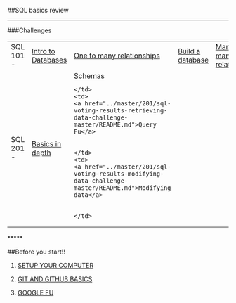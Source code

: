 ##SQL basics review
**********

###Challenges
<table>
  <tr>
    <td>SQL 101 - </td>
    <td><a href="../master/101/Intro/README.md">Intro to Databases</a></td>
    <td><a href="../master/101/One-to-Many/README.md">One to many relationships</a></td>
    <td><a href="../master/101/Build a Database/README.md">Build a database</a></td>
    <td><a href="../master/101/Many-to-Many/README.md">Many to many relationships</a></td>
  </tr>
  <tr>
    <td>SQL 201 - </td>
    <td>
    <a href="../master/201/sql-basics/SQLite_basics.md">
      Basics in depth
    </a> 
    </td>
    <td>
    <a href="../master/201/sql-schema-design/schema_basics.md">Schemas</a>
      

    </td>
    <td>
    <a href="../master/201/sql-voting-results-retrieving-data-challenge-master/README.md">Query Fu</a>
      

    </td>
    <td>
    <a href="../master/201/sql-voting-results-modifying-data-challenge-master/README.md">Modifying data</a>
      

    </td>
  </tr>
</table>
*****

##Before you start!!

1.  [SETUP YOUR COMPUTER](../master/setup.md)

2.  [GIT AND GITHUB BASICS](../master/git.md)

3.  [GOOGLE FU](../master/googlefu.md)




